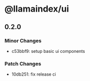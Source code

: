 # @llamaindex/ui

## 0.2.0

### Minor Changes

- c53bbf9: setup basic ui components

### Patch Changes

- 10db251: fix release ci
